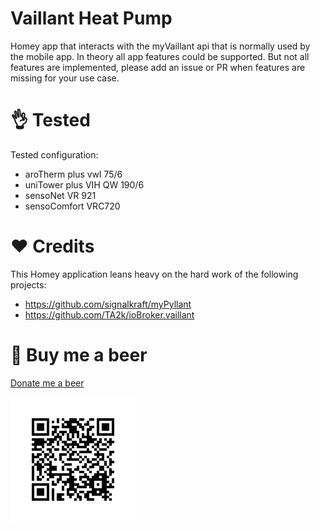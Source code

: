 # Vaillant Heat Pump
Homey app that interacts with the myVaillant api that is normally used by the mobile app. 
In theory all app features could be supported. But not all features are implemented, please add an issue or PR when features are missing for your use case.

# 👌 Tested
Tested configuration:
- aroTherm plus vwl 75/6
- uniTower plus VIH QW 190/6
- sensoNet VR 921
- sensoComfort VRC720


# ❤️ Credits
This Homey application leans heavy on the hard work of the following projects:
- https://github.com/signalkraft/myPyllant
- https://github.com/TA2k/ioBroker.vaillant

# 🍺 Buy me a beer
[Donate me a beer](https://www.ing.nl/payreq/m/?trxid=jfNd2flZzzZY45rxi5TB1ggQGcO2FFZT)

[![betaalverzoek.png](betaalverzoek.png)](https://www.ing.nl/payreq/m/?trxid=jfNd2flZzzZY45rxi5TB1ggQGcO2FFZT)
